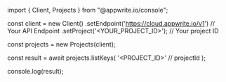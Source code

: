 import { Client, Projects } from "@appwrite.io/console";

const client = new Client()
    .setEndpoint('https://cloud.appwrite.io/v1') // Your API Endpoint
    .setProject('&lt;YOUR_PROJECT_ID&gt;'); // Your project ID

const projects = new Projects(client);

const result = await projects.listKeys(
    '<PROJECT_ID>' // projectId
);

console.log(result);
